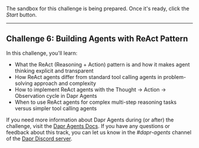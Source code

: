 The sandbox for this challenge is being prepared. Once it's ready, click the *Start* button.

---

## Challenge 6: Building Agents with ReAct Pattern

In this challenge, you'll learn:

- What the ReAct (Reasoning + Action) pattern is and how it makes agent thinking explicit and transparent
- How ReAct agents differ from standard tool calling agents in problem-solving approach and complexity
- How to implement ReAct agents with the Thought → Action → Observation cycle in Dapr Agents
- When to use ReAct agents for complex multi-step reasoning tasks versus simpler tool calling agents

If you need more information about Dapr Agents during (or after) the challenge, visit the [Dapr Agents Docs](https://dapr.github.io/dapr-agents/). If you have any questions or feedback about this track, you can let us know in the *#dapr-agents* channel of the [Dapr Discord server](https://bit.ly/dapr-discord).
